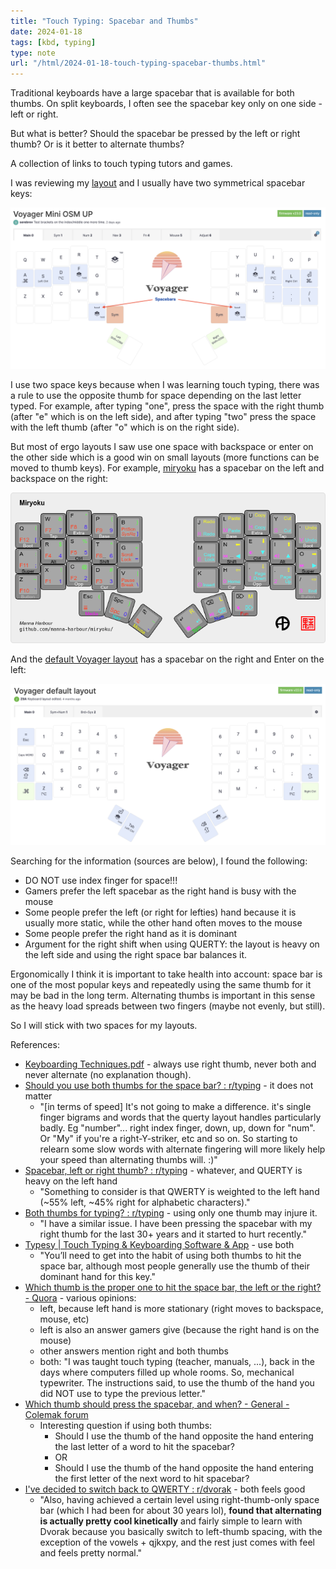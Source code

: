 ```yaml
---
title: "Touch Typing: Spacebar and Thumbs"
date: 2024-01-18
tags: [kbd, typing]
type: note
url: "/html/2024-01-18-touch-typing-spacebar-thumbs.html"
---
```


Traditional keyboards have a large spacebar that is available for both thumbs. On split keyboards, I often see the spacebar key only on one side - left or right.

But what is better? Should the spacebar be pressed by the left or right thumb? Or is it better to alternate thumbs?

A collection of links to touch typing tutors and games.

<!-- more -->

I was reviewing my [layout](https://configure.zsa.io/voyager/layouts/aldqO/latest/0) and I usually have two symmetrical spacebar keys:

![my Voyager layout](voyager-my-layout.png)

I use two space keys because when I was learning touch typing, there was a rule to use the opposite thumb for space depending on the last letter typed. For example, after typing "one", press the space with the right thumb (after "e" which is on the left side), and after typing "two" press the space with the left thumb (after "o" which is on the right side).

But most of ergo layouts I saw use one space with backspace or enter on the other side which is a good win on small layouts (more functions can be moved to thumb keys). For example, [miryoku](https://github.com/manna-harbour/miryoku) has a spacebar on the left and backspace on the right:

![miryoku layout](miryoku-kle-cover.png)

And the [default Voyager layout](https://configure.zsa.io/voyager/layouts/default/latest/0) has a spacebar on the right and Enter on the left:

![Voyager layout](voyager-default-layout.png)

Searching for the information (sources are below), I found the following:
- DO NOT use index finger for space!!!
- Gamers prefer the left spacebar as the right hand is busy with the mouse
- Some people prefer the left (or right for lefties) hand because it is usually more static, while the other hand often moves to the mouse
- Some people prefer the right hand as it is dominant
- Argument for the right shift when using QUERTY: the layout is heavy on the left side and using the right space bar balances it.

Ergonomically I think it is important to take health into account: space bar is one of the most popular keys and repeatedly using the same thumb for it may be bad in the long term.
Alternating thumbs is important in this sense as the heavy load spreads between two fingers (maybe not evenly, but still).

So I will stick with two spaces for my layouts.

References:

- [Keyboarding Techniques.pdf](https://www.usd417.net/pages/uploaded_files/Keyboarding%20Techniques.pdf) - always use right thumb, never both and never alternate (no explanation though).
- [Should you use both thumbs for the space bar? : r/typing](https://www.reddit.com/r/typing/comments/vzu2l6/should_you_use_both_thumbs_for_the_space_bar/) - it does not matter
  - "[in terms of speed] It's not going to make a difference. it's single finger bigrams and words that the querty layout handles particularly badly. Eg "number"... right index finger, down, up, down for "num". Or "My" if you're a right-Y-striker, etc and so on. So starting to relearn some slow words with alternate fingering will more likely help your speed than alternating thumbs will. :)"
- [Spacebar, left or right thumb? : r/typing](https://www.reddit.com/r/typing/comments/i8vic9/spacebar_left_or_right_thumb/) - whatever, and QUERTY is heavy on the left hand
  - "Something to consider is that QWERTY is weighted to the left hand (~55% left, ~45% right for alphabetic characters)."
- [Both thumbs for typing? : r/typing](https://www.reddit.com/r/typing/comments/hlig3d/both_thumbs_for_typing/) - using only one thumb may injure it.
  - "I have a similar issue. I have been pressing the spacebar with my right thumb for the last 30+ years and it started to hurt recently."
- [Typesy | Touch Typing & Keyboarding Software & App](https://www.typesy.com/are-you-all-thumbs-touch-typists-say-yes/) - use both
  - "You’ll need to get into the habit of using both thumbs to hit the space bar, although most people generally use the thumb of their dominant hand for this key."
- [Which thumb is the proper one to hit the space bar, the left or the right? - Quora](https://www.quora.com/Which-thumb-is-the-proper-one-to-hit-the-space-bar-the-left-or-the-right) - various opinions:
  - left, because left hand is more stationary (right moves to backspace, mouse, etc)
  - left is also an answer gamers give (because the right hand is on the mouse)
  - other answers mention right and both thumbs
  - both: "I was taught touch typing (teacher, manuals, ...), back in the days where computers filled up whole rooms. So, mechanical typewriter. The instructions said, to use the thumb of the hand you did NOT use to type the previous letter."
- [Which thumb should press the spacebar, and when? - General - Colemak forum](https://forum.colemak.com/topic/1828-which-thumb-should-press-the-spacebar-and-when/)
  - Interesting question if using both thumbs:
    - Should I use the thumb of the hand opposite the hand entering the last letter of a word to hit the spacebar?
    - OR
    - Should I use the thumb of the hand opposite the hand entering the first letter of the next word to hit spacebar?
- [I've decided to switch back to QWERTY : r/dvorak](https://www.reddit.com/r/dvorak/comments/oxe15e/ive_decided_to_switch_back_to_qwerty/) - both feels good
  - "Also, having achieved a certain level using right-thumb-only space bar (which I had been for about 30 years lol), **found that alternating is actually pretty cool kinetically** and fairly simple to learn with Dvorak because you basically switch to left-thumb spacing, with the exception of the vowels + qjkxpy, and the rest just comes with feel and feels pretty normal."
